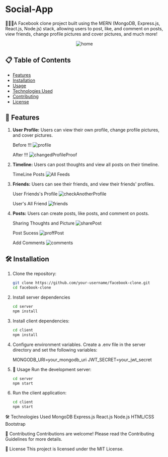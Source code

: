 # Social-App
🚀🚀🙌A Facebook clone project built using the MERN (MongoDB, Express.js, React.js, Node.js) stack, allowing users to post, like, and comment on posts, view friends, change profile pictures and cover pictures, and much more!
<div align="center">

![home](https://github.com/coding-destini/MetaBook/assets/91196237/378b227d-f9cb-45bb-bbc9-4b79a3cc2949)

</div>

## 📋 Table of Contents

- [Features](#-features)
- [Installation](#-installation)
- [Usage](#-usage)
- [Technologies Used](#-technologies-used)
- [Contributing](#-contributing)
- [License](#-license)

## 🎉 Features

1. **User Profile:** Users can view their own profile, change profile pictures, and cover pictures.

    Before !!! 
   ![profile](https://github.com/coding-destini/MetaBook/assets/91196237/be137092-77ca-4a4f-81f6-6546b74734af)
   
   After !!!
   ![changedProfileProof](https://github.com/coding-destini/MetaBook/assets/91196237/8e2d41e0-13d9-40da-b6c1-e628231b6184)


3. **Timeline:** Users can post thoughts and view all posts on their timeline.

   TimeLine Posts 
   ![All Feeds](https://github.com/coding-destini/MetaBook/assets/91196237/259be612-c7c8-4288-92ca-8bbe5443f789)


5. **Friends:** Users can see their friends, and view their friends' profiles.

   User Friends's Profile 
   ![checkAnotherProfile](https://github.com/coding-destini/MetaBook/assets/91196237/bc5d397f-6de6-4e36-a6ca-579402d56b96)
   
   User's All Friend
   ![friends](https://github.com/coding-destini/MetaBook/assets/91196237/8f7215db-58f1-41b5-a914-e8833825c8ab)

7. **Posts:** Users can create posts, like posts, and comment on posts.

    Sharing Thoughts and Picture
    ![sharePost](https://github.com/coding-destini/MetaBook/assets/91196237/1b0a65eb-58df-4f24-93c7-999bb420a6f0)
   
    Post Sucess 
    ![proffPost](https://github.com/coding-destini/MetaBook/assets/91196237/855bbb3e-fa94-44c3-8314-cd202c83daad)
   
    Add Comments 
    ![comments](https://github.com/coding-destini/MetaBook/assets/91196237/6761133b-a101-40f4-92e2-a368fc044753)


## 🛠️ Installation

1. Clone the repository:

   ```bash
   git clone https://github.com/your-username/facebook-clone.git
   cd facebook-clone
   ```

2. Install server dependencies

    ```bash
   cd server
   npm install
   ```

3. Install client dependencies:
 
    ```bash
    cd client
    npm install
    ```
    
4. Configure environment variables. Create a .env file in the server directory and set the following variables:

   MONGODB_URI=your_mongodb_uri
   JWT_SECRET=your_jwt_secret
   
5. 🚀 Usage
   Run the development server:

   ```bash
   cd server
   npm start
   ```
6. Run the client application:

   ```bash
   cd client
   npm start
   ```

🛠️ Technologies Used
MongoDB
Express.js
React.js
Node.js
HTML/CSS
Bootstrap

🤝 Contributing
Contributions are welcome! Please read the Contributing Guidelines for more details.

📄 License
This project is licensed under the MIT License.
